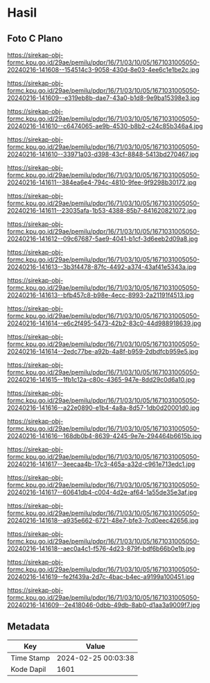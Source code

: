 # Hasil

## Foto C Plano

https://sirekap-obj-formc.kpu.go.id/29ae/pemilu/pdpr/16/71/03/10/05/1671031005050-20240216-141608--154514c3-9058-430d-8e03-4ee6c1e1be2c.jpg

https://sirekap-obj-formc.kpu.go.id/29ae/pemilu/pdpr/16/71/03/10/05/1671031005050-20240216-141609--e319eb8b-dae7-43a0-b1d8-9e9ba15398e3.jpg

https://sirekap-obj-formc.kpu.go.id/29ae/pemilu/pdpr/16/71/03/10/05/1671031005050-20240216-141610--c6474065-ae9b-4530-b8b2-c24c85b346a4.jpg

https://sirekap-obj-formc.kpu.go.id/29ae/pemilu/pdpr/16/71/03/10/05/1671031005050-20240216-141610--33971a03-d398-43cf-8848-5413bd270467.jpg

https://sirekap-obj-formc.kpu.go.id/29ae/pemilu/pdpr/16/71/03/10/05/1671031005050-20240216-141611--384ea6e4-794c-4810-9fee-9f9298b30172.jpg

https://sirekap-obj-formc.kpu.go.id/29ae/pemilu/pdpr/16/71/03/10/05/1671031005050-20240216-141611--23035afa-1b53-4388-85b7-841620821072.jpg

https://sirekap-obj-formc.kpu.go.id/29ae/pemilu/pdpr/16/71/03/10/05/1671031005050-20240216-141612--09c67687-5ae9-4041-b1cf-3d6eeb2d09a8.jpg

https://sirekap-obj-formc.kpu.go.id/29ae/pemilu/pdpr/16/71/03/10/05/1671031005050-20240216-141613--3b3f4478-87fc-4492-a374-43af41e5343a.jpg

https://sirekap-obj-formc.kpu.go.id/29ae/pemilu/pdpr/16/71/03/10/05/1671031005050-20240216-141613--bfb457c8-b98e-4ecc-8993-2a21191f4513.jpg

https://sirekap-obj-formc.kpu.go.id/29ae/pemilu/pdpr/16/71/03/10/05/1671031005050-20240216-141614--e6c2f495-5473-42b2-83c0-44d988918639.jpg

https://sirekap-obj-formc.kpu.go.id/29ae/pemilu/pdpr/16/71/03/10/05/1671031005050-20240216-141614--2edc77be-a92b-4a8f-b959-2dbdfcb959e5.jpg

https://sirekap-obj-formc.kpu.go.id/29ae/pemilu/pdpr/16/71/03/10/05/1671031005050-20240216-141615--1fb1c12a-c80c-4365-947e-8dd29c0d6a10.jpg

https://sirekap-obj-formc.kpu.go.id/29ae/pemilu/pdpr/16/71/03/10/05/1671031005050-20240216-141616--a22e0890-e1b4-4a8a-8d57-1db0d20001d0.jpg

https://sirekap-obj-formc.kpu.go.id/29ae/pemilu/pdpr/16/71/03/10/05/1671031005050-20240216-141616--168db0b4-8639-4245-9e7e-294464b6615b.jpg

https://sirekap-obj-formc.kpu.go.id/29ae/pemilu/pdpr/16/71/03/10/05/1671031005050-20240216-141617--3eecaa4b-17c3-465a-a32d-c961e713edc1.jpg

https://sirekap-obj-formc.kpu.go.id/29ae/pemilu/pdpr/16/71/03/10/05/1671031005050-20240216-141617--60641db4-c004-4d2e-af64-1a55de35e3af.jpg

https://sirekap-obj-formc.kpu.go.id/29ae/pemilu/pdpr/16/71/03/10/05/1671031005050-20240216-141618--a935e662-6721-48e7-bfe3-7cd0eec42656.jpg

https://sirekap-obj-formc.kpu.go.id/29ae/pemilu/pdpr/16/71/03/10/05/1671031005050-20240216-141618--aec0a4c1-f576-4d23-879f-bdf6b66b0e1b.jpg

https://sirekap-obj-formc.kpu.go.id/29ae/pemilu/pdpr/16/71/03/10/05/1671031005050-20240216-141619--fe2f439a-2d7c-4bac-b4ec-a9199a100451.jpg

https://sirekap-obj-formc.kpu.go.id/29ae/pemilu/pdpr/16/71/03/10/05/1671031005050-20240216-141609--2e418046-0dbb-49db-8ab0-d1aa3a9009f7.jpg


## Metadata

| Key        | Value               |
| ---------- | ------------------- |
| Time Stamp | 2024-02-25 00:03:38 |
| Kode Dapil | 1601                |



